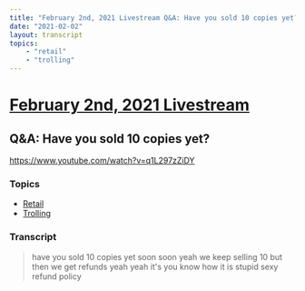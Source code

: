 ```yaml
---
title: "February 2nd, 2021 Livestream Q&A: Have you sold 10 copies yet?"
date: "2021-02-02"
layout: transcript
topics:
    - "retail"
    - "trolling"
---
```

# [February 2nd, 2021 Livestream](../2021-02-02.md)
## Q&A: Have you sold 10 copies yet?
https://www.youtube.com/watch?v=q1L297zZiDY

### Topics
* [Retail](../topics/retail.md)
* [Trolling](../topics/trolling.md)

### Transcript

> have you sold 10 copies yet soon soon yeah we keep selling 10 but then we get refunds yeah yeah it's you know how it is stupid sexy refund policy
